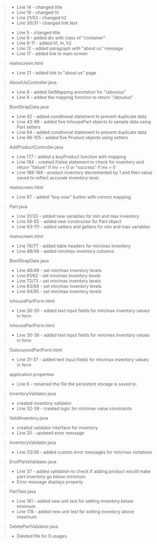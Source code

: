 
> + Line 14 - changed title
> + Line 19 - changed h1
> + Line 21/53 - changed h2
> + Line 30/31 - changed link text


> + Line 5 - changed title
> + Line 8 - added div with class of "container"
> + Line 9-11 - added h1, hr, h2
> + Line 12 - added paragraph with "about us" message
> + Line 17 - added link to main screen

> mainscreen.html
> + Line 21 - added link to "about us" page

> AboutUsController.java
> + Line 8 - added GetMapping annotation for "/aboutus"
> + Line 9 - added the mapping function to return "/aboutus"


> BootStrapData.java
> + Line 42 - added conditional statement to prevent duplicate data
> + Line 43-89 - added five InhousePart objects to sample data using Part setters
> + Line 94 - added conditional statement to prevent duplicate data
> + Line 96-105 - added five Product objects using setters


>AddProductController.java
> + Line 177 - added a buyProduct function with mapping
> + Line 184 - created if/else statement to check for inventory and return "failure" if inv == 0 or "success" if inv > 0
> + Line 188-189 - product inventory decremented by 1 and then value saved to reflect accurate inventory level.

>mainscreen.html
> + Line 87 - added "buy now" button with correct mapping

>Part.java
> + Line 31/33 - added new variables for min and max inventory
> + Line 59-65 - added new constructor for Part object
> + Line 93-111 - added setters and getters for min and max variables

>mainscreen.html
> + Line 76/77 - added table headers for min/max inventory
> + Line 48/49 - added min/max inventory columns

>BootStrapDate.java
> + Line 48/49 - set min/max inventory levels
> + Line 61/62 - set min/max inventory levels
> + Line 72/73 - set min/max inventory levels
> + Line 83/84 - set min/max inventory levels
> + Line 94/95 - set min/max inventory levels

> InhousePartForm.html
> + Line 26-30 - added text input fields for min/max inventory values in form

> InhousePartForm.html
> + Line 30-36 - added text input fields for min/max inventory values in form

> OutsourcedPartForm.html
> + Line 31-37 - added text input fields for min/max inventory values in form

>application.properties
> + Line 6 - renamed the file the persistent storage is saved to.

>InventoryValidator.java
> + created inventory validator
> + Line 32-39 - created logic for min/max value constraints

>ValidInventory.java
> + created validator interface for inventory
> + Line 20 - updated error message

>InventoryValidator.java
> + Line 33/36 - added custom error messages for min/max violations

>EnufPartsValidator.java
> + Line 37 - added validation to check if adding product would make part inventory go below minimum.
> + Error message displays properly


>PartTest.java
> + Line 161 - added new unit test for setting inventory below minimum
> + Line 178 - added new unit test for setting inventory above maximum

>DeletePartValidator.java
> + Deleted file for 0 usages.
